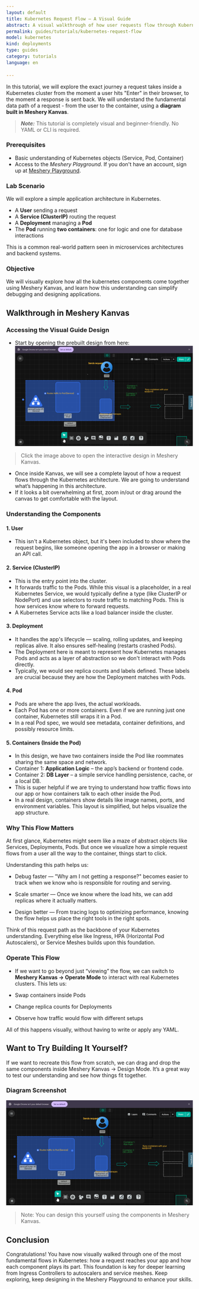 ```yaml
---
layout: default
title: Kubernetes Request Flow – A Visual Guide
abstract: A visual walkthrough of how user requests flow through Kubernetes components using Meshery Kanvas.
permalink: guides/tutorials/kubernetes-request-flow
model: kubernetes
kind: deployments
type: guides
category: tutorials
language: en

---
```



In this tutorial, we will explore the exact journey a request takes inside a Kubernetes cluster from the moment a user hits "Enter" in their browser, to the moment a response is sent back. We will understand the fundamental data path of a request - from the user to the container, using a **diagram built in Meshery Kanvas**.

> **_Note:_** This tutorial is completely visual and beginner-friendly. No YAML or CLI is required.


### Prerequisites

- Basic understanding of Kubernetes objects (Service, Pod, Container)
- Access to the _Meshery Playground_. If you don't have an account, sign up at [Meshery Playground](https://play.meshery.io/).


### Lab Scenario

We will explore a simple application architecture in Kubernetes.
- A **User** sending a request  
- A **Service (ClusterIP)** routing the request  
- A **Deployment** managing a **Pod**  
- The **Pod** running **two containers**: one for logic and one for database interactions  

This is a common real-world pattern seen in microservices architectures and backend systems.


### Objective

 We will visually explore how all the kubernetes components come together using Meshery Kanvas, and learn how this understanding can simplify debugging and designing applications.


## Walkthrough in Meshery Kanvas

### Accessing the Visual Guide Design

- Start by opening the prebuilt design from here:
  [![Kubernetes Flow Diagram](./kubernetes-request-flow/k8s-request-flow.png)](https://kanvas.new/extension/meshmap?mode=design&design=629b6039-ebb3-4bd8-9b1b-19184fade225)

>  Click the image above to open the interactive design in Meshery Kanvas.

- Once inside Kanvas, we will see a complete layout of how a request flows through the Kubernetes architecture. We are going to understand what’s happening in this architecture.
- If it looks a bit overwhelming at first, zoom in/out or drag around the canvas to get comfortable with the layout.


### Understanding the Components

#### 1. User

- This isn't a Kubernetes object, but it's been included to show where the request begins, like someone opening the app in a browser or making an API call. 

#### 2. Service (ClusterIP)

- This is the entry point into the cluster.
- It forwards traffic to the Pods. While this visual is a placeholder, in a real Kubernetes Service, we would typically define a type (like ClusterIP or NodePort) and use selectors to route traffic to matching Pods. This is how services know where to forward requests.
- A Kubernetes Service acts like a load balancer inside the cluster.

#### 3. Deployment

- It handles the app's lifecycle — scaling, rolling updates, and keeping replicas alive. It also ensures self-healing (restarts crashed Pods).
- The Deployment here is meant to represent how Kubernetes manages Pods and acts as a layer of abstraction so we don't interact with Pods directly.
- Typically, we would see replica counts and labels defined. These labels are crucial because they are how the Deployment matches with Pods.

#### 4. Pod

- Pods are where the app lives, the actual workloads. 
- Each Pod has one or more containers. Even if we are running just one container, Kubernetes still wraps it in a Pod.
- In a real Pod spec, we would see metadata, container definitions, and possibly resource limits. 

#### 5. Containers (Inside the Pod)

- In this design, we have two containers inside the Pod like roommates sharing the same space and network.
- Container 1: **Application Logic** – the app’s backend or frontend code.
- Container 2: **DB Layer** – a simple service handling persistence, cache, or a local DB.
- This is super helpful if we are trying to understand how traffic flows into our app or how containers talk to each other inside the Pod. 
- In a real design, containers show details like image names, ports, and environment variables. This layout is simplified, but helps visualize the app structure.


### Why This Flow Matters

At first glance, Kubernetes might seem like a maze of abstract objects like Services, Deployments, Pods. But once we visualize how a simple request flows from a user all the way to the container, things start to click.

Understanding this path helps us:

- Debug faster — "Why am I not getting a response?" becomes easier to track when we know who is responsible for routing and serving.

- Scale smarter — Once we know where the load hits, we can add replicas where it actually matters.

- Design better — From tracing logs to optimizing performance, knowing the flow helps us place the right tools in the right spots.

Think of this request path as the backbone of your Kubernetes understanding. Everything else like Ingress, HPA (Horizontal Pod Autoscalers), or Service Meshes builds upon this foundation.


### Operate This Flow

- If we want to go beyond just “viewing” the flow, we can switch to **Meshery Kanvas → Operate Mode** to interact with real Kubernetes clusters. 
This lets us:

- Swap containers inside Pods
- Change replica counts for Deployments
- Observe how traffic would flow with different setups

All of this happens visually, without having to write or apply any YAML.


## Want to Try Building It Yourself?

If we want to recreate this flow from scratch, we can drag and drop the same components inside Meshery Kanvas → Design Mode. It’s a great way to test our understanding and see how things fit together.


### Diagram Screenshot

![Kubernetes Flow Diagram](kubernetes-request-flow/k8s-request-flow.png)

> Note: You can design this yourself using the components in Meshery Kanvas.


## Conclusion

Congratulations! You have now visually walked through one of the most fundamental flows in Kubernetes: how a request reaches your app and how each component plays its part. This foundation is key for deeper learning from Ingress Controllers to autoscalers and service meshes. Keep exploring, keep designing in the Meshery Playground to enhance your skills.




